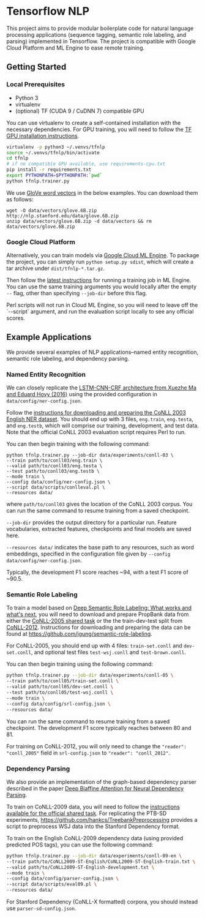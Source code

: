 # Tensorflow NLP

This project aims to provide modular boilerplate code for natural language processing applications (sequence tagging, semantic role labeling, and parsing) implemented in Tensorflow. The project is compatible with Google Cloud Platform and ML Engine to ease remote training.

## Getting Started
### Local Prerequisites
* Python 3
* virtualenv
* (optional) TF (CUDA 9 / CuDNN 7) compatible GPU

You can use virtualenv to create a self-contained installation with the necessary dependencies. For GPU training, you will need to follow the [TF GPU installation instructions](https://www.tensorflow.org/install/install_linux#NVIDIARequirements).

```bash
virtualenv -p python3 ~/.venvs/tfnlp
source ~/.venvs/tfnlp/bin/activate
cd tfnlp
# if no compatible GPU available, use requirements-cpu.txt
pip install -r requirements.txt
export PYTHONPATH=$PYTHONPATH:`pwd`
python tfnlp.trainer.py
```

We use [GloVe word vectors](https://nlp.stanford.edu/projects/glove/) in the below examples. You can download them as follows:
```
wget -O data/vectors/glove.6B.zip http://nlp.stanford.edu/data/glove.6B.zip
unzip data/vectors/glove.6B.zip -d data/vectors && rm data/vectors/glove.6B.zip
```

### Google Cloud Platform
Alternatively, you can train models via [Google Cloud ML Engine](https://cloud.google.com/ml-engine/). To package the project, you can simply run `python setup.py sdist`, which will create a tar archive under `dist/tfnlp-*.tar.gz`.

Then follow the [latest instructions](https://cloud.google.com/ml-engine/docs/tensorflow/training-jobs) for running a training job in ML Engine. You can use the same training arguments you would locally after the empty `--` flag, other than specifying `--job-dir` before this flag.
<aside class="notice">
Perl scripts will not run in Cloud ML Engine, so you will need to leave off the `--script` argument, and run the evaluation script locally to see any official scores.
</aside>


## Example Applications
We provide several examples of NLP applications–named entity recognition, semantic role labeling, and dependency parsing.

### Named Entity Recognition
We can closely replicate the [LSTM-CNN-CRF architecture from Xuezhe Ma and Eduard Hovy (2016)](http://www.aclweb.org/anthology/P16-1101) using the provided configuration in `data/config/ner-config.json`.

Follow the [instructions for downloading and preparing the CoNLL 2003 English NER dataset](https://www.clips.uantwerpen.be/conll2003/ner/). You should end up with 3 files,
`eng.train`, `eng.testa`, and `eng.testb`, which will comprise our training, development, and test data. Note that the official CoNLL 2003 evaluation script requires Perl to run.

You can then begin training with the following command:
```
python tfnlp.trainer.py --job-dir data/experiments/conll-03 \
--train path/to/conll03/eng.train \
--valid path/to/conll03/eng.testa \
--test path/to/conll03/eng.testb \
--mode train \
--config data/config/ner-config.json \
--script data/scripts/conlleval.pl \
--resources data/
```
where `path/to/conll03` gives the location of the CoNLL 2003 corpus. You can run the same command to resume training from a saved checkpoint.

`--job-dir` provides the output directory for a particular run. Feature vocabularies, extracted features, checkpoints and final models are saved here.

`--resources data/` indicates the base path to any resources, such as word embeddings, specified in the configuration file given by `--config data/config/ner-config.json`.

Typically, the development F1 score reaches ~94, with a test F1 score of ~90.5.

### Semantic Role Labeling
To train a model based on [Deep Semantic Role Labeling: What works and what's next](https://homes.cs.washington.edu/~luheng/files/acl2017_hllz.pdf), you will need to download and prepare PropBank data from either the [CoNLL-2005 shared task](http://www.lsi.upc.edu/~srlconll/soft.html) or the the train-dev-test split from [CoNLL-2012](http://cemantix.org/data/ontonotes.html).
Instructions for downloading and preparing the data can be found at https://github.com/jgung/semantic-role-labeling.

For CoNLL-2005, you should end up with 4 files: `train-set.conll` and `dev-set.conll`, and optional test files `test-wsj.conll` and `test-brown.conll`.

You can then begin training using the following command:
```bash
python tfnlp.trainer.py --job-dir data/experiments/conll-05 \
--train path/to/conll05/train-set.conll \
--valid path/to/conll05/dev-set.conll \
--test path/to/conll05/test-wsj.conll \
--mode train \
--config data/config/srl-config.json \
--resources data/
```
You can run the same command to resume training from a saved checkpoint. The development F1 score typically reaches between 80 and 81.

For training on CoNLL-2012, you will only need to change the `"reader": "conll_2005"` field in `srl-config.json` to `"reader": "conll_2012"`.

### Dependency Parsing
We also provide an implementation of the graph-based dependency parser described in the paper [Deep Biaffine Attention for Neural Dependency Parsing](https://arxiv.org/abs/1611.01734).

To train on CoNLL-2009 data, you will need to follow the [instructions available for the official shared task](http://ufal.mff.cuni.cz/conll2009-st/train-dev-data.html). For replicating the PTB-SD experiments, https://github.com/hankcs/TreebankPreprocessing provides a script to preprocess WSJ data into the Stanford Dependency format.

To train on the English CoNLL-2009 dependency data (using provided predicted POS tags), you can use the following command:
```bash
python tfnlp.trainer.py --job-dir data/experiments/conll-09-en \
--train path/to/CoNLL2009-ST-English/CoNLL2009-ST-English-train.txt \
--valid path/to/CoNLL2009-ST-English-development.txt \
--mode train \
--config data/config/parser-config.json \
--script data/scripts/eval09.pl \
--resources data/
```
For Stanford Dependency (CoNLL-X formatted) corpora, you should instead use `parser-sd-config.json`.
